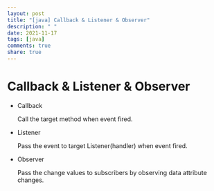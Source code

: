 ```yaml
---
layout: post
title: "[java] Callback & Listener & Observer"
description: " "
date: 2021-11-17
tags: [java]
comments: true
share: true
---
```


<h1> Callback & Listener & Observer</h1>

- Callback

  Call the target method when event fired.

- Listener

  Pass the event to target Listener(handler) when event fired.

- Observer

  Pass the change values to subscribers by observing data attribute changes.

